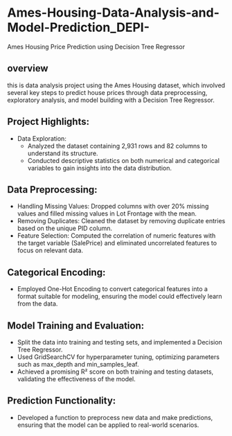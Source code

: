 # Ames-Housing-Data-Analysis-and-Model-Prediction_DEPI-
Ames Housing Price Prediction using Decision Tree Regressor

## overview
this is data analysis project using the Ames Housing dataset, which involved several key steps to predict house prices through data preprocessing, exploratory analysis, and model building with a Decision Tree Regressor.

## Project Highlights:
- Data Exploration:
  - Analyzed the dataset containing 2,931 rows and 82 columns to understand its structure.
  - Conducted descriptive statistics on both numerical and categorical variables to gain insights into the data distribution.

## Data Preprocessing:
  - Handling Missing Values: Dropped columns with over 20% missing values and filled missing values in Lot Frontage with the mean.
  - Removing Duplicates: Cleaned the dataset by removing duplicate entries based on the unique PID column.
  - Feature Selection: Computed the correlation of numeric features with the target variable (SalePrice) and eliminated uncorrelated features to focus on relevant 
     data.
    
## Categorical Encoding:
  - Employed One-Hot Encoding to convert categorical features into a format suitable for modeling, ensuring the model could effectively learn from the data.

## Model Training and Evaluation:
  - Split the data into training and testing sets, and implemented a Decision Tree Regressor.
  - Used GridSearchCV for hyperparameter tuning, optimizing parameters such as max_depth and min_samples_leaf.
  - Achieved a promising R² score on both training and testing datasets, validating the effectiveness of the model.
 
## Prediction Functionality:
  - Developed a function to preprocess new data and make predictions, ensuring that the model can be applied to real-world scenarios.
